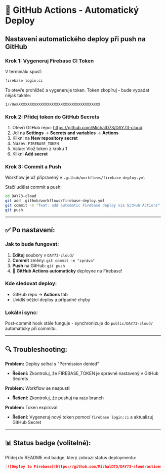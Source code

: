 # 🚀 GitHub Actions - Automatický Deploy

## Nastavení automatického deploy při push na GitHub

### Krok 1: Vygeneruj Firebase CI Token

V terminálu spusť:
```bash
firebase login:ci
```

To otevře prohlížeč a vygeneruje token. Token zkopíruj - bude vypadat nějak takhle:
```
1//0eXXXXXXXXXXXXXXXXXXXXXXXXXXXXXXXXXXXXXX
```

### Krok 2: Přidej token do GitHub Secrets

1. Otevři GitHub repo: https://github.com/MichalD73/DAY73-cloud
2. Jdi na **Settings** → **Secrets and variables** → **Actions**
3. Klikni na **New repository secret**
4. Název: `FIREBASE_TOKEN`
5. Value: Vlož token z kroku 1
6. Klikni **Add secret**

### Krok 3: Commit a Push

Workflow je už připravený v `.github/workflows/firebase-deploy.yml`

Stačí udělat commit a push:
```bash
cd DAY73-cloud
git add .github/workflows/firebase-deploy.yml
git commit -m "feat: add automatic Firebase deploy via GitHub Actions"
git push
```

---

## ✅ Po nastavení:

### Jak to bude fungovat:

1. **Edituj** soubory v `DAY73-cloud/`
2. **Commit** změny: `git commit -m "zpráva"`
3. **Push** na GitHub: `git push`
4. 🤖 **GitHub Actions automaticky** deployne na Firebase!

### Kde sledovat deploy:

- GitHub repo → **Actions** tab
- Uvidíš běžící deploy a případné chyby

### Lokální sync:

Post-commit hook stále funguje - synchronizuje do `public/DAY73-cloud/` automaticky při commitu.

---

## 🔍 Troubleshooting:

**Problem:** Deploy selhal s "Permission denied"
- **Řešení:** Zkontroluj, že FIREBASE_TOKEN je správně nastavený v GitHub Secrets

**Problem:** Workflow se nespustil
- **Řešení:** Zkontroluj, že pushuj na `main` branch

**Problem:** Token expiroval
- **Řešení:** Vygeneruj nový token pomocí `firebase login:ci` a aktualizuj GitHub Secret

---

## 📊 Status badge (volitelné):

Přidej do README.md badge, který zobrazí status deploymentu:

```markdown
[![Deploy to Firebase](https://github.com/MichalD73/DAY73-cloud/actions/workflows/firebase-deploy.yml/badge.svg)](https://github.com/MichalD73/DAY73-cloud/actions/workflows/firebase-deploy.yml)
```
